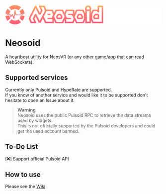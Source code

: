 ![Neosoid Banner](https://github.com/JanoschABR/neosoid/blob/master/NeosoidBanner.png?raw=true)

# Neosoid
A heartbeat utility for NeosVR (or any other game/app that can read WebSockets).

## Supported services
Currently only Pulsoid and HypeRate are supported.  
If you know of another service and would like it to be supported don't hesitate to open an Issue about it.

>**Warning**  
> Neosoid uses the public Pulsoid RPC to retrieve the data streams used by widgets.  
> This is not officially supported by the Pulsoid developers and could get the used account banned.

## To-Do List  
<!-- Use :x: for uncompleted tasks and :heavy_check_mark: for completed tasks. -->
[:x:] Support official Pulsoid API

## How to use
Please see the [Wiki](https://github.com/JanoschABR/neosoid/wiki)

